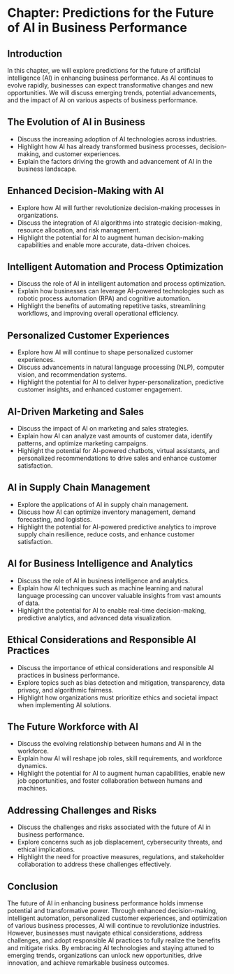 Chapter: Predictions for the Future of AI in Business Performance
=================================================================

Introduction
------------

In this chapter, we will explore predictions for the future of artificial intelligence (AI) in enhancing business performance. As AI continues to evolve rapidly, businesses can expect transformative changes and new opportunities. We will discuss emerging trends, potential advancements, and the impact of AI on various aspects of business performance.

The Evolution of AI in Business
-------------------------------

* Discuss the increasing adoption of AI technologies across industries.
* Highlight how AI has already transformed business processes, decision-making, and customer experiences.
* Explain the factors driving the growth and advancement of AI in the business landscape.

Enhanced Decision-Making with AI
--------------------------------

* Explore how AI will further revolutionize decision-making processes in organizations.
* Discuss the integration of AI algorithms into strategic decision-making, resource allocation, and risk management.
* Highlight the potential for AI to augment human decision-making capabilities and enable more accurate, data-driven choices.

Intelligent Automation and Process Optimization
-----------------------------------------------

* Discuss the role of AI in intelligent automation and process optimization.
* Explain how businesses can leverage AI-powered technologies such as robotic process automation (RPA) and cognitive automation.
* Highlight the benefits of automating repetitive tasks, streamlining workflows, and improving overall operational efficiency.

Personalized Customer Experiences
---------------------------------

* Explore how AI will continue to shape personalized customer experiences.
* Discuss advancements in natural language processing (NLP), computer vision, and recommendation systems.
* Highlight the potential for AI to deliver hyper-personalization, predictive customer insights, and enhanced customer engagement.

AI-Driven Marketing and Sales
-----------------------------

* Discuss the impact of AI on marketing and sales strategies.
* Explain how AI can analyze vast amounts of customer data, identify patterns, and optimize marketing campaigns.
* Highlight the potential for AI-powered chatbots, virtual assistants, and personalized recommendations to drive sales and enhance customer satisfaction.

AI in Supply Chain Management
-----------------------------

* Explore the applications of AI in supply chain management.
* Discuss how AI can optimize inventory management, demand forecasting, and logistics.
* Highlight the potential for AI-powered predictive analytics to improve supply chain resilience, reduce costs, and enhance customer satisfaction.

AI for Business Intelligence and Analytics
------------------------------------------

* Discuss the role of AI in business intelligence and analytics.
* Explain how AI techniques such as machine learning and natural language processing can uncover valuable insights from vast amounts of data.
* Highlight the potential for AI to enable real-time decision-making, predictive analytics, and advanced data visualization.

Ethical Considerations and Responsible AI Practices
---------------------------------------------------

* Discuss the importance of ethical considerations and responsible AI practices in business performance.
* Explore topics such as bias detection and mitigation, transparency, data privacy, and algorithmic fairness.
* Highlight how organizations must prioritize ethics and societal impact when implementing AI solutions.

The Future Workforce with AI
----------------------------

* Discuss the evolving relationship between humans and AI in the workforce.
* Explain how AI will reshape job roles, skill requirements, and workforce dynamics.
* Highlight the potential for AI to augment human capabilities, enable new job opportunities, and foster collaboration between humans and machines.

Addressing Challenges and Risks
-------------------------------

* Discuss the challenges and risks associated with the future of AI in business performance.
* Explore concerns such as job displacement, cybersecurity threats, and ethical implications.
* Highlight the need for proactive measures, regulations, and stakeholder collaboration to address these challenges effectively.

Conclusion
----------

The future of AI in enhancing business performance holds immense potential and transformative power. Through enhanced decision-making, intelligent automation, personalized customer experiences, and optimization of various business processes, AI will continue to revolutionize industries. However, businesses must navigate ethical considerations, address challenges, and adopt responsible AI practices to fully realize the benefits and mitigate risks. By embracing AI technologies and staying attuned to emerging trends, organizations can unlock new opportunities, drive innovation, and achieve remarkable business outcomes.
